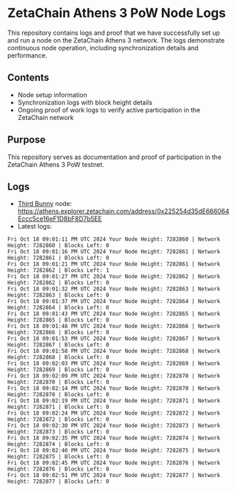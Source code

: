 # ZetaChain Athens 3 PoW Node Logs
This repository contains logs and proof that we have successfully set up and run a node on the ZetaChain Athens 3 network. The logs demonstrate continuous node operation, including synchronization details and performance.

## Contents
- Node setup information
- Synchronization logs with block height details
- Ongoing proof of work logs to verify active participation in the ZetaChain network

## Purpose
This repository serves as documentation and proof of participation in the ZetaChain Athens 3 PoW testnet.

## Logs

- [Third Bunny](https://thirdbunny.xyz/) node: https://athens.explorer.zetachain.com/address/0x225254d35dE666064Eccc5ce16eF1D8bF8D7b5EE
- Latest logs:
```
Fri Oct 18 09:01:11 PM UTC 2024 Your Node Height: 7282860 | Network Height: 7282860 | Blocks Left: 0
Fri Oct 18 09:01:16 PM UTC 2024 Your Node Height: 7282861 | Network Height: 7282861 | Blocks Left: 0
Fri Oct 18 09:01:21 PM UTC 2024 Your Node Height: 7282861 | Network Height: 7282862 | Blocks Left: 1
Fri Oct 18 09:01:27 PM UTC 2024 Your Node Height: 7282862 | Network Height: 7282862 | Blocks Left: 0
Fri Oct 18 09:01:32 PM UTC 2024 Your Node Height: 7282863 | Network Height: 7282863 | Blocks Left: 0
Fri Oct 18 09:01:37 PM UTC 2024 Your Node Height: 7282864 | Network Height: 7282864 | Blocks Left: 0
Fri Oct 18 09:01:43 PM UTC 2024 Your Node Height: 7282865 | Network Height: 7282865 | Blocks Left: 0
Fri Oct 18 09:01:48 PM UTC 2024 Your Node Height: 7282866 | Network Height: 7282866 | Blocks Left: 0
Fri Oct 18 09:01:53 PM UTC 2024 Your Node Height: 7282867 | Network Height: 7282867 | Blocks Left: 0
Fri Oct 18 09:01:58 PM UTC 2024 Your Node Height: 7282868 | Network Height: 7282868 | Blocks Left: 0
Fri Oct 18 09:02:03 PM UTC 2024 Your Node Height: 7282869 | Network Height: 7282869 | Blocks Left: 0
Fri Oct 18 09:02:09 PM UTC 2024 Your Node Height: 7282870 | Network Height: 7282870 | Blocks Left: 0
Fri Oct 18 09:02:14 PM UTC 2024 Your Node Height: 7282870 | Network Height: 7282870 | Blocks Left: 0
Fri Oct 18 09:02:19 PM UTC 2024 Your Node Height: 7282871 | Network Height: 7282871 | Blocks Left: 0
Fri Oct 18 09:02:24 PM UTC 2024 Your Node Height: 7282872 | Network Height: 7282872 | Blocks Left: 0
Fri Oct 18 09:02:30 PM UTC 2024 Your Node Height: 7282873 | Network Height: 7282873 | Blocks Left: 0
Fri Oct 18 09:02:35 PM UTC 2024 Your Node Height: 7282874 | Network Height: 7282874 | Blocks Left: 0
Fri Oct 18 09:02:40 PM UTC 2024 Your Node Height: 7282875 | Network Height: 7282875 | Blocks Left: 0
Fri Oct 18 09:02:45 PM UTC 2024 Your Node Height: 7282876 | Network Height: 7282876 | Blocks Left: 0
Fri Oct 18 09:02:51 PM UTC 2024 Your Node Height: 7282877 | Network Height: 7282877 | Blocks Left: 0
```
